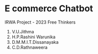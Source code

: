 # E commerce Chatbot
IRWA Project - 2023
Free Thinkers
1. V.U.Jithma
2. H.P.Rashini Warunika
3. D.M.M.I.T.Dissanayaka
4. C.D.Rathnaweera
